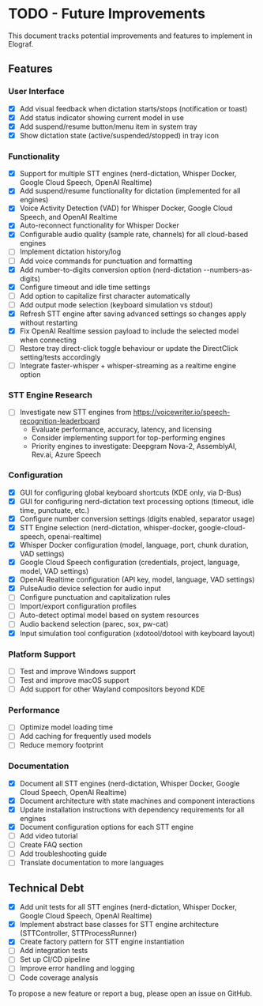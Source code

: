 # TODO - Future Improvements

This document tracks potential improvements and features to implement in Elograf.

## Features

### User Interface

- [x] Add visual feedback when dictation starts/stops (notification or toast)
- [x] Add status indicator showing current model in use
- [x] Add suspend/resume button/menu item in system tray
- [x] Show dictation state (active/suspended/stopped) in tray icon

### Functionality

- [x] Support for multiple STT engines (nerd-dictation, Whisper Docker, Google Cloud Speech, OpenAI Realtime)
- [x] Add suspend/resume functionality for dictation (implemented for all engines)
- [x] Voice Activity Detection (VAD) for Whisper Docker, Google Cloud Speech, and OpenAI Realtime
- [x] Auto-reconnect functionality for Whisper Docker
- [x] Configurable audio quality (sample rate, channels) for all cloud-based engines
- [ ] Implement dictation history/log
- [ ] Add voice commands for punctuation and formatting
- [x] Add number-to-digits conversion option (nerd-dictation --numbers-as-digits)
- [x] Configure timeout and idle time settings
- [ ] Add option to capitalize first character automatically
- [ ] Add output mode selection (keyboard simulation vs stdout)
- [x] Refresh STT engine after saving advanced settings so changes apply without restarting
- [x] Fix OpenAI Realtime session payload to include the selected model when connecting
- [ ] Restore tray direct-click toggle behaviour or update the DirectClick setting/tests accordingly
- [ ] Integrate faster-whisper + whisper-streaming as a realtime engine option

### STT Engine Research

- [ ] Investigate new STT engines from https://voicewriter.io/speech-recognition-leaderboard
  - Evaluate performance, accuracy, latency, and licensing
  - Consider implementing support for top-performing engines
  - Priority engines to investigate: Deepgram Nova-2, AssemblyAI, Rev.ai, Azure Speech

### Configuration

- [x] GUI for configuring global keyboard shortcuts (KDE only, via D-Bus)
- [x] GUI for configuring nerd-dictation text processing options (timeout, idle time, punctuate, etc.)
- [x] Configure number conversion settings (digits enabled, separator usage)
- [x] STT Engine selection (nerd-dictation, whisper-docker, google-cloud-speech, openai-realtime)
- [x] Whisper Docker configuration (model, language, port, chunk duration, VAD settings)
- [x] Google Cloud Speech configuration (credentials, project, language, model, VAD settings)
- [x] OpenAI Realtime configuration (API key, model, language, VAD settings)
- [x] PulseAudio device selection for audio input
- [ ] Configure punctuation and capitalization rules
- [ ] Import/export configuration profiles
- [ ] Auto-detect optimal model based on system resources
- [ ] Audio backend selection (parec, sox, pw-cat)
- [x] Input simulation tool configuration (xdotool/dotool with keyboard layout)

### Platform Support

- [ ] Test and improve Windows support
- [ ] Test and improve macOS support
- [ ] Add support for other Wayland compositors beyond KDE

### Performance

- [ ] Optimize model loading time
- [ ] Add caching for frequently used models
- [ ] Reduce memory footprint

### Documentation

- [x] Document all STT engines (nerd-dictation, Whisper Docker, Google Cloud Speech, OpenAI Realtime)
- [x] Document architecture with state machines and component interactions
- [x] Update installation instructions with dependency requirements for all engines
- [x] Document configuration options for each STT engine
- [ ] Add video tutorial
- [ ] Create FAQ section
- [ ] Add troubleshooting guide
- [ ] Translate documentation to more languages

## Technical Debt

- [x] Add unit tests for all STT engines (nerd-dictation, Whisper Docker, Google Cloud Speech, OpenAI Realtime)
- [x] Implement abstract base classes for STT engine architecture (STTController, STTProcessRunner)
- [x] Create factory pattern for STT engine instantiation
- [ ] Add integration tests
- [ ] Set up CI/CD pipeline
- [ ] Improve error handling and logging
- [ ] Code coverage analysis

To propose a new feature or report a bug, please open an issue on GitHub.
